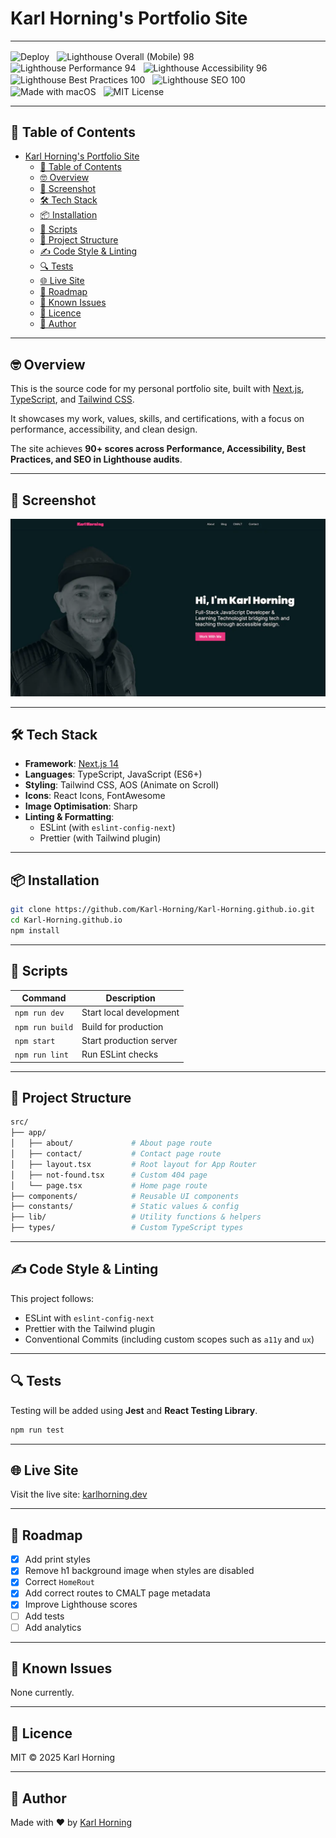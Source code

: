 # Karl Horning's Portfolio Site

---

<p>
  <img src="https://img.shields.io/github/deployments/Karl-Horning/Karl-Horning.github.io/github-pages?label=github-pages&logo=github" alt="Deploy" style="vertical-align:middle; margin-right:8px;" />
  <!-- Overall (Mobile) -->
  <img src="https://img.shields.io/badge/Lighthouse_Overall_%28Mobile%29-98-brightgreen" alt="Lighthouse Overall (Mobile) 98" style="vertical-align:middle; margin-right:8px;" />
  <!-- Category badges with contrasting colours -->
  <img src="https://img.shields.io/badge/Lighthouse_Performance-94-orange" alt="Lighthouse Performance 94" style="vertical-align:middle; margin-right:8px;" />
  <img src="https://img.shields.io/badge/Lighthouse_Accessibility-96-brightgreen" alt="Lighthouse Accessibility 96" style="vertical-align:middle; margin-right:8px;" />
  <img src="https://img.shields.io/badge/Lighthouse_Best_Practices-100-blue" alt="Lighthouse Best Practices 100" style="vertical-align:middle; margin-right:8px;" />
  <img src="https://img.shields.io/badge/Lighthouse_SEO-100-blueviolet" alt="Lighthouse SEO 100" style="vertical-align:middle; margin-right:8px;" />
  <!-- Extras -->
  <img src="https://img.shields.io/badge/Made%20with%20%E2%9D%A4%EF%B8%8F%20on-macOS-blue?logo=apple" alt="Made with macOS" style="vertical-align:middle; margin-right:8px;" />
  <img src="https://img.shields.io/badge/License-MIT-green" alt="MIT License" style="vertical-align:middle; margin-right:8px;" />
</p>

---

## 📖 Table of Contents

- [Karl Horning's Portfolio Site](#karl-hornings-portfolio-site)
  - [📖 Table of Contents](#-table-of-contents)
  - [🤓 Overview](#-overview)
  - [📸 Screenshot](#-screenshot)
  - [🛠️ Tech Stack](#️-tech-stack)
  - [📦 Installation](#-installation)
  - [🚀 Scripts](#-scripts)
  - [📁 Project Structure](#-project-structure)
  - [✍️ Code Style \& Linting](#️-code-style--linting)
  - [🔍 Tests](#-tests)
  - [🌐 Live Site](#-live-site)
  - [📌 Roadmap](#-roadmap)
  - [🧪 Known Issues](#-known-issues)
  - [📄 Licence](#-licence)
  - [👤 Author](#-author)

---

## 🤓 Overview

This is the source code for my personal portfolio site, built with [Next.js](https://nextjs.org/), [TypeScript](https://www.typescriptlang.org/), and [Tailwind CSS](https://tailwindcss.com/).  

It showcases my work, values, skills, and certifications, with a focus on performance, accessibility, and clean design.  

The site achieves **90+ scores across Performance, Accessibility, Best Practices, and SEO in Lighthouse audits**.

---

## 📸 Screenshot

![Homepage screenshot](public/img/demo-home.webp)

---

## 🛠️ Tech Stack

- **Framework**: [Next.js 14](https://nextjs.org/)
- **Languages**: TypeScript, JavaScript (ES6+)
- **Styling**: Tailwind CSS, AOS (Animate on Scroll)
- **Icons**: React Icons, FontAwesome
- **Image Optimisation**: Sharp
- **Linting & Formatting**:
  - ESLint (with `eslint-config-next`)
  - Prettier (with Tailwind plugin)

---

## 📦 Installation

```bash
git clone https://github.com/Karl-Horning/Karl-Horning.github.io.git
cd Karl-Horning.github.io
npm install
```

---

## 🚀 Scripts

| Command         | Description             |
| --------------- | ----------------------- |
| `npm run dev`   | Start local development |
| `npm run build` | Build for production    |
| `npm start`     | Start production server |
| `npm run lint`  | Run ESLint checks       |

---

## 📁 Project Structure

```bash
src/
├── app/
│   ├── about/             # About page route
│   ├── contact/           # Contact page route
│   ├── layout.tsx         # Root layout for App Router
│   ├── not-found.tsx      # Custom 404 page
│   └── page.tsx           # Home page route
├── components/            # Reusable UI components
├── constants/             # Static values & config
├── lib/                   # Utility functions & helpers
├── types/                 # Custom TypeScript types
```

---

## ✍️ Code Style & Linting

This project follows:

- ESLint with `eslint-config-next`
- Prettier with the Tailwind plugin
- Conventional Commits (including custom scopes such as `a11y` and `ux`)

---

## 🔍 Tests

Testing will be added using **Jest** and **React Testing Library**.

```bash
npm run test
```

---

## 🌐 Live Site

Visit the live site: [karlhorning.dev](https://www.karlhorning.dev)

---

## 📌 Roadmap

- [x] Add print styles
- [x] Remove h1 background image when styles are disabled
- [x] Correct `HomeRout`
- [x] Add correct routes to CMALT page metadata
- [x] Improve Lighthouse scores
- [ ] Add tests
- [ ] Add analytics

---

## 🧪 Known Issues

None currently.

---

## 📄 Licence

MIT © 2025 Karl Horning

---

## 👤 Author

Made with ❤️ by [Karl Horning](https://github.com/Karl-Horning)

